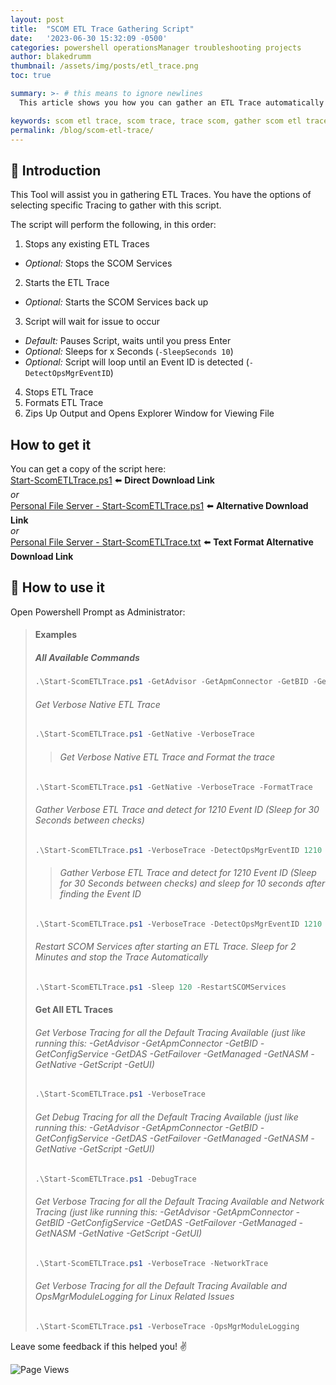 ```yaml
---
layout: post
title:  "SCOM ETL Trace Gathering Script"
date:   '2023-06-30 15:32:09 -0500'
categories: powershell operationsManager troubleshooting projects
author: blakedrumm
thumbnail: /assets/img/posts/etl_trace.png
toc: true

summary: >- # this means to ignore newlines
  This article shows you how you can gather an ETL Trace automatically with a PowerShell script.

keywords: scom etl trace, scom trace, trace scom, gather scom etl trace, detect event id
permalink: /blog/scom-etl-trace/
---
```


## :book: Introduction
This Tool will assist you in gathering ETL Traces. You have the options of selecting specific Tracing to gather with this script.

The script will perform the following, in this order:
1. Stops any existing ETL Traces
 - *Optional:* Stops the SCOM Services
2. Starts the ETL Trace
 - *Optional:* Starts the SCOM Services back up
3. Script will wait for issue to occur
 - *Default:* Pauses Script, waits until you press Enter
 - *Optional:* Sleeps for x Seconds (`-SleepSeconds 10`)
 - *Optional:* Script will loop until an Event ID is detected  (`-DetectOpsMgrEventID`)
4. Stops ETL Trace
5. Formats ETL Trace
6. Zips Up Output and Opens Explorer Window for Viewing File

## How to get it
You can get a copy of the script here: \
[Start-ScomETLTrace.ps1](https://github.com/blakedrumm/SCOM-Scripts-and-SQL/blob/master/Powershell/SCOM%20ETL%20Trace/Start-ScomETLTrace.ps1) :arrow_left: **Direct Download Link** \
_or_ \
[Personal File Server - Start-ScomETLTrace.ps1](https://files.blakedrumm.com/Start-ScomETLTrace.ps1) :arrow_left: **Alternative Download Link** \
_or_ \
[Personal File Server - Start-ScomETLTrace.txt](https://files.blakedrumm.com/Start-ScomETLTrace.txt) :arrow_left: **Text Format Alternative Download Link**

## :page_with_curl: How to use it
Open Powershell Prompt as Administrator:
>#### Examples
>##### All Available Commands
>```powershell
>.\Start-ScomETLTrace.ps1 -GetAdvisor -GetApmConnector -GetBID -GetConfigService -GetDAS -GetFailover -GetManaged -GetNASM -GetNative -GetScript -GetUI -VerboseTrace -DebugTrace -NetworkTrace -SleepSeconds -RestartSCOMServices -DetectOpsMgrEventID
>```
>
>###### Get Verbose Native ETL Trace
>```powershell
>.\Start-ScomETLTrace.ps1 -GetNative -VerboseTrace
>```
>
>>###### Get Verbose Native ETL Trace and Format the trace
>```powershell
>.\Start-ScomETLTrace.ps1 -GetNative -VerboseTrace -FormatTrace
>```
>
>###### Gather Verbose ETL Trace and detect for 1210 Event ID (Sleep for 30 Seconds between checks)
>```powershell
>.\Start-ScomETLTrace.ps1 -VerboseTrace -DetectOpsMgrEventID 1210 -SleepSeconds 30
>```
>
>>###### Gather Verbose ETL Trace and detect for 1210 Event ID (Sleep for 30 Seconds between checks) and sleep for 10 seconds after finding the Event ID
>```powershell
>.\Start-ScomETLTrace.ps1 -VerboseTrace -DetectOpsMgrEventID 1210 -SleepSeconds 30 -SleepAfterEventDetection 10
>```
>
>###### Restart SCOM Services after starting an ETL Trace. Sleep for 2 Minutes and stop the Trace Automatically
>```powershell
>.\Start-ScomETLTrace.ps1 -Sleep 120 -RestartSCOMServices
>```
>
>#### Get All ETL Traces
>###### Get Verbose Tracing for all the Default Tracing Available (just like running this: -GetAdvisor -GetApmConnector -GetBID -GetConfigService -GetDAS -GetFailover -GetManaged -GetNASM -GetNative -GetScript -GetUI)
>```powershell
>.\Start-ScomETLTrace.ps1 -VerboseTrace
>```
>
>###### Get Debug Tracing for all the Default Tracing Available (just like running this: -GetAdvisor -GetApmConnector -GetBID -GetConfigService -GetDAS -GetFailover -GetManaged -GetNASM -GetNative -GetScript -GetUI)
>```powershell
>.\Start-ScomETLTrace.ps1 -DebugTrace
>```
>
>###### Get Verbose Tracing for all the Default Tracing Available and Network Tracing (just like running this: -GetAdvisor -GetApmConnector -GetBID -GetConfigService -GetDAS -GetFailover -GetManaged -GetNASM -GetNative -GetScript -GetUI)
>```powershell
>.\Start-ScomETLTrace.ps1 -VerboseTrace -NetworkTrace
>```
>
>###### Get Verbose Tracing for all the Default Tracing Available and OpsMgrModuleLogging for Linux Related Issues
>```powershell
>.\Start-ScomETLTrace.ps1 -VerboseTrace -OpsMgrModuleLogging
>```


Leave some feedback if this helped you! :v:

![Page Views](https://counter.blakedrumm.com/count/tag.svg?url=blakedrumm.com/blog/scom-etl-trace/)

<!--
Having trouble with Pages? Check out our [documentation](https://docs.github.com/categories/github-pages-basics/) or [contact support](https://support.github.com/contact) and we’ll help you sort it out.

Tip:
To add auto-size pictures:
![/assets/img/posts/example.jpg](/assets/img/posts/example.jpg){:class="img-fluid"}
-->
